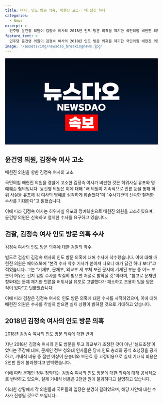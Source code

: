 ```yaml
---
title: 여사, 인도 방문 의혹, 배현진 고소‥ 애 닳긴 하나
categories:
  - News
excerpt: >
  민주당 윤건영 의원이 김정숙 여사의 2018년 인도 방문 의혹을 제기한 국민의힘 배현진 의원을 명예훼손 혐의로 경찰에 고소했다. 윤 의원은 "허위사실 유포로 명예를 손상시켰다"며 신속한 수사를 촉구했고, 배 의원은 검찰의 본격적인 수사를 비꼬았다. 또한, 김 여사의 초청 의혹과 관련하여 당시 청와대 인사들이 반박했던 내용을 언급하며 이에 대한 해명을 요구했다. 
feature_text: >
  민주당 윤건영 의원이 김정숙 여사의 2018년 인도 방문 의혹을 제기한 국민의힘 배현진 의원을 명예훼손 혐의로 경찰에 고소했다. 윤 의원은 "허위사실 유포로 명예를 손상시켰다"며 신속한 수사를 촉구했고, 배 의원은 검찰의 본격적인 수사를 비꼬았다. 또한, 김 여사의 초청 의혹과 관련하여 당시 청와대 인사들이 반박했던 내용을 언급하며 이에 대한 해명을 요구했다. 
image: '/assets/img/newsdao_breakingnews.jpg'
---
```


<p><img src="/assets/img/newsdao_breakingnews.jpg" alt="implanttips 속보" /></p>

<h2 data-ke-size="size26">윤건영 의원, 김정숙 여사 고소</h2>

<p>배현진 의원을 향한 김정숙 여사의 고소</p>

<p>국민의힘 배현진 의원을 경찰에 고소한 김정숙 여사가 비판한 것은 허위사실 유포와 명예훼손 혐의입니다. 윤건영 의원은 이에 대해 "배 의원이 지속적으로 언론 등을 통해 허위 사실을 유포해 김 여사의 명예를 심각하게 훼손했다"며 "수사기관의 신속한 철저한 수사를 기대한다"고 밝혔습니다.</p>

<p data-ke-size="size16">이에 따라 김정숙 여사는 허위사실 유포와 명예훼손으로 배현진 의원을 고소하였으며, 윤건영 의원은 신속하고 철저한 수사를 요구하고 있습니다.</p>

<h2 data-ke-size="size26">검찰, 김정숙 여사 인도 방문 의혹 수사</h2>

<p>김정숙 여사의 인도 방문 의혹에 대한 검찰의 착수</p>

<p>별도로 검찰이 김정숙 여사의 인도 방문 의혹에 대해 수사에 착수했습니다. 이에 대해 배현진 의원은 페이스북에 "본격 수사 착수 기사가 쏟아져 나오니 애가 닳긴 하나 보다"고 적었습니다. 그는 "기재부, 문체부, 외교부 세 부처 보관 문서에 기재된 부분 중 어느 부분이 허위란 건지 검찰 수사를 착실히 받으면 저절로 밝혀질 것"이라며, "참고로 문재인 청와대는 문제 제기한 언론을 허위사실 유포로 고발했다가 패소하고 조용히 입을 닫은 적이 있다"고 덧붙였습니다.</p>

<p data-ke-size="size16">이에 따라 검찰은 김정숙 여사의 인도 방문 의혹에 대한 수사를 시작하였으며, 이에 대해 배현진 의원은 수사를 착실히 받으면 실제 상황이 밝혀질 것으로 기대하고 있습니다.</p>

<h2 data-ke-size="size26">2018년 김정숙 여사의 인도 방문 의혹</h2>

<p>2018년 김정숙 여사의 인도 방문 의혹에 대한 반박</p>

<p>지난 2018년 김정숙 여사의 인도 방문을 두고 외교부가 초청한 것이 아닌 '셀프초청'이었다는 주장에 대해, 문재인 정부 청와대 인사들은 당시 인도 총리의 공식 초청장을 공개하고, 기내식 비용 중 절반 이상이 운송비와 보관료 등 고정비용으로 실제 기내식 비용은 2천만 원에 불과했다고 반박했습니다.</p>

<p data-ke-size="size16">이에 따라 문재인 정부 청와대는 김정숙 여사의 인도 방문에 대한 의혹에 대해 공식적으로 반박하고 있으며, 실제 기내식 비용은 2천만 원에 불과하다고 설명하고 있습니다.</p>

<p>이러한 상황에서 각 의원들과 국민들의 입장은 분명히 갈려있으며, 해당 사안에 대한 수사가 진행될 것으로 보입니다.</p>


